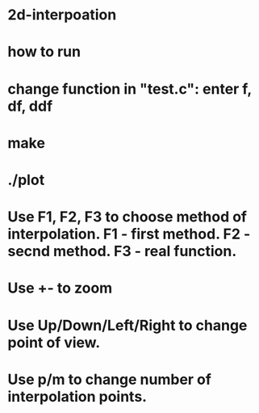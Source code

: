 # 2d-interpoation
# how to run
# change function in "test.c": enter f, df, ddf
# make
# ./plot

# Use F1, F2, F3 to choose method of interpolation. F1 - first method. F2 - secnd method. F3 - real function.
# Use +- to zoom
# Use Up/Down/Left/Right to change point of view.
# Use p/m to change number of interpolation points.
